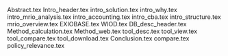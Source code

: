 Abstract.tex
Intro_header.tex
intro_solution.tex
intro_why.tex
intro_mrio_analysis.tex
intro_accounting.tex
intro_cba.tex
intro_structure.tex
mrio_overview.tex
EXIOBASE.tex
WIOD.tex
DB_desc_header.tex
Method_calculation.tex
Method_web.tex
tool_desc.tex
tool_view.tex
tool_compare.tex
tool_download.tex
Conclusion.tex
compare.tex
policy_relevance.tex